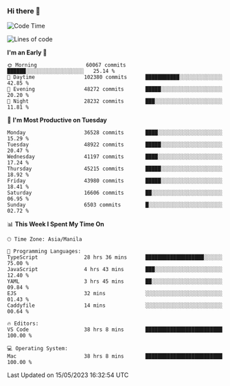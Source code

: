 ### Hi there 👋

<!--START_SECTION:waka-->
![Code Time](http://img.shields.io/badge/Code%20Time-3%2C945%20hrs%2045%20mins-blue)

![Lines of code](https://img.shields.io/badge/From%20Hello%20World%20I%27ve%20Written-99.1%20million%20lines%20of%20code-blue)

**I'm an Early 🐤** 

```text
🌞 Morning                60067 commits       ██████░░░░░░░░░░░░░░░░░░░   25.14 % 
🌆 Daytime                102380 commits      ███████████░░░░░░░░░░░░░░   42.85 % 
🌃 Evening                48272 commits       █████░░░░░░░░░░░░░░░░░░░░   20.20 % 
🌙 Night                  28232 commits       ███░░░░░░░░░░░░░░░░░░░░░░   11.81 % 
```
📅 **I'm Most Productive on Tuesday** 

```text
Monday                   36528 commits       ████░░░░░░░░░░░░░░░░░░░░░   15.29 % 
Tuesday                  48922 commits       █████░░░░░░░░░░░░░░░░░░░░   20.47 % 
Wednesday                41197 commits       ████░░░░░░░░░░░░░░░░░░░░░   17.24 % 
Thursday                 45215 commits       █████░░░░░░░░░░░░░░░░░░░░   18.92 % 
Friday                   43980 commits       █████░░░░░░░░░░░░░░░░░░░░   18.41 % 
Saturday                 16606 commits       ██░░░░░░░░░░░░░░░░░░░░░░░   06.95 % 
Sunday                   6503 commits        █░░░░░░░░░░░░░░░░░░░░░░░░   02.72 % 
```


📊 **This Week I Spent My Time On** 

```text
🕑︎ Time Zone: Asia/Manila

💬 Programming Languages: 
TypeScript               28 hrs 36 mins      ███████████████████░░░░░░   75.00 % 
JavaScript               4 hrs 43 mins       ███░░░░░░░░░░░░░░░░░░░░░░   12.40 % 
YAML                     3 hrs 45 mins       ██░░░░░░░░░░░░░░░░░░░░░░░   09.84 % 
EJS                      32 mins             ░░░░░░░░░░░░░░░░░░░░░░░░░   01.43 % 
Caddyfile                14 mins             ░░░░░░░░░░░░░░░░░░░░░░░░░   00.64 % 

🔥 Editors: 
VS Code                  38 hrs 8 mins       █████████████████████████   100.00 % 

💻 Operating System: 
Mac                      38 hrs 8 mins       █████████████████████████   100.00 % 
```


 Last Updated on 15/05/2023 16:32:54 UTC
<!--END_SECTION:waka-->


<!--
**rad182/rad182** is a ✨ _special_ ✨ repository because its `README.md` (this file) appears on your GitHub profile.

Here are some ideas to get you started:

- 🔭 I’m currently working on ...
- 🌱 I’m currently learning ...
- 👯 I’m looking to collaborate on ...
- 🤔 I’m looking for help with ...
- 💬 Ask me about ...
- 📫 How to reach me: ...
- 😄 Pronouns: ...
- ⚡ Fun fact: ...
-->
